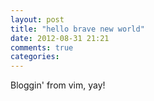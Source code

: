 ```yaml
---
layout: post
title: "hello brave new world"
date: 2012-08-31 21:21
comments: true
categories: 
---
```

Bloggin' from vim, yay!
